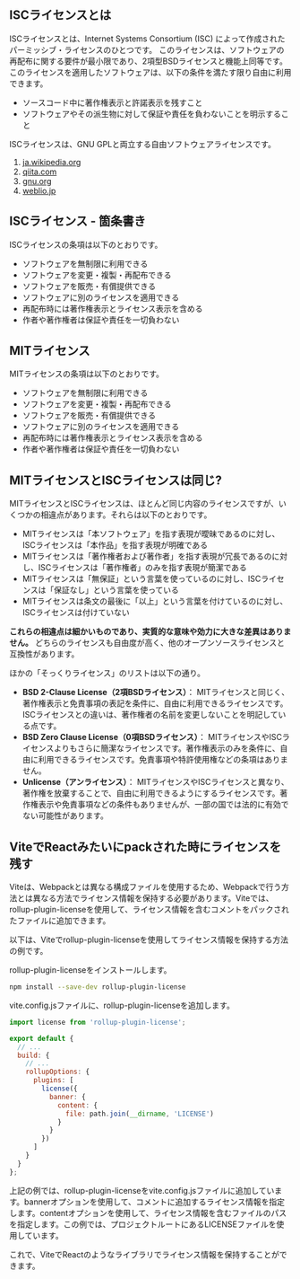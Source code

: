 ## ISCライセンスとは

ISCライセンスとは、Internet Systems Consortium (ISC) によって作成されたパーミッシブ・ライセンスのひとつです。
このライセンスは、ソフトウェアの再配布に関する要件が最小限であり、2項型BSDライセンスと機能上同等です。
このライセンスを適用したソフトウェアは、以下の条件を満たす限り自由に利用できます。

- ソースコード中に著作権表示と許諾表示を残すこと
- ソフトウェアやその派生物に対して保証や責任を負わないことを明示すること

ISCライセンスは、GNU GPLと両立する自由ソフトウェアライセンスです。

1.  [ja.wikipedia.org](https://ja.wikipedia.org/wiki/ISC%E3%83%A9%E3%82%A4%E3%82%BB%E3%83%B3%E3%82%B9)
2.  [qiita.com](https://qiita.com/shinya_sun_sun/items/bdafe803a7643e6dd15b)
3.  [gnu.org](https://www.gnu.org/licenses/license-list.ja.html)
4.  [weblio.jp](https://www.weblio.jp/wkpja/content/ISC%E3%83%A9%E3%82%A4%E3%82%BB%E3%83%B3%E3%82%B9_ISC%E3%83%A9%E3%82%A4%E3%82%BB%E3%83%B3%E3%82%B9%E3%81%AE%E6%A6%82%E8%A6%81)

## ISCライセンス - 箇条書き

ISCライセンスの条項は以下のとおりです。

- ソフトウェアを無制限に利用できる
- ソフトウェアを変更・複製・再配布できる
- ソフトウェアを販売・有償提供できる
- ソフトウェアに別のライセンスを適用できる
- 再配布時には著作権表示とライセンス表示を含める
- 作者や著作権者は保証や責任を一切負わない

## MITライセンス

MITライセンスの条項は以下のとおりです。

- ソフトウェアを無制限に利用できる
- ソフトウェアを変更・複製・再配布できる
- ソフトウェアを販売・有償提供できる
- ソフトウェアに別のライセンスを適用できる
- 再配布時には著作権表示とライセンス表示を含める
- 作者や著作権者は保証や責任を一切負わない

## MITライセンスとISCライセンスは同じ?

MITライセンスとISCライセンスは、ほとんど同じ内容のライセンスですが、いくつかの相違点があります。それらは以下のとおりです。

- MITライセンスは「本ソフトウェア」を指す表現が曖昧であるのに対し、ISCライセンスは「本作品」を指す表現が明確である
- MITライセンスは「著作権者および著作者」を指す表現が冗長であるのに対し、ISCライセンスは「著作権者」のみを指す表現が簡潔である
- MITライセンスは「無保証」という言葉を使っているのに対し、ISCライセンスは「保証なし」という言葉を使っている
- MITライセンスは条文の最後に「以上」という言葉を付けているのに対し、ISCライセンスは付けていない

**これらの相違点は細かいものであり、実質的な意味や効力に大きな差異はありません。**
どちらのライセンスも自由度が高く、他のオープンソースライセンスと互換性があります。

ほかの「そっくりライセンス」のリストは以下の通り。

- **BSD 2-Clause License（2項BSDライセンス）**： MITライセンスと同じく、著作権表示と免責事項の表記を条件に、自由に利用できるライセンスです。ISCライセンスとの違いは、著作権者の名前を変更しないことを明記している点です。
- **BSD Zero Clause License（0項BSDライセンス）**： MITライセンスやISCライセンスよりもさらに簡潔なライセンスです。著作権表示のみを条件に、自由に利用できるライセンスです。免責事項や特許使用権などの条項はありません。
- **Unlicense（アンライセンス）**： MITライセンスやISCライセンスと異なり、著作権を放棄することで、自由に利用できるようにするライセンスです。著作権表示や免責事項などの条件もありませんが、一部の国では法的に有効でない可能性があります。

## ViteでReactみたいにpackされた時にライセンスを残す

Viteは、Webpackとは異なる構成ファイルを使用するため、Webpackで行う方法とは異なる方法でライセンス情報を保持する必要があります。Viteでは、rollup-plugin-licenseを使用して、ライセンス情報を含むコメントをパックされたファイルに追加できます。

以下は、Viteでrollup-plugin-licenseを使用してライセンス情報を保持する方法の例です。

rollup-plugin-licenseをインストールします。

```bash
npm install --save-dev rollup-plugin-license
```

vite.config.jsファイルに、rollup-plugin-licenseを追加します。

```javascript
import license from 'rollup-plugin-license';

export default {
  // ...
  build: {
    // ...
    rollupOptions: {
      plugins: [
        license({
          banner: {
            content: {
              file: path.join(__dirname, 'LICENSE')
            }
          }
        })
      ]
    }
  }
};
```

上記の例では、rollup-plugin-licenseをvite.config.jsファイルに追加しています。bannerオプションを使用して、コメントに追加するライセンス情報を指定します。contentオプションを使用して、ライセンス情報を含むファイルのパスを指定します。この例では、プロジェクトルートにあるLICENSEファイルを使用しています。

これで、ViteでReactのようなライブラリでライセンス情報を保持することができます。
